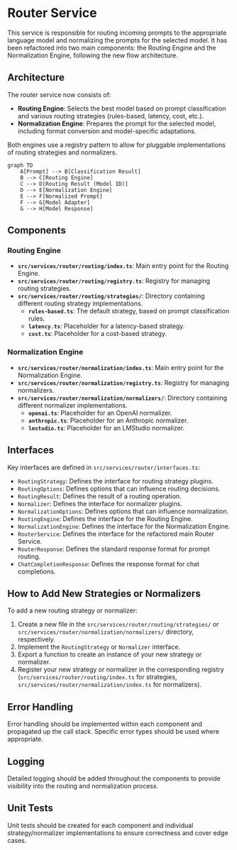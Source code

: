 # Router Service

This service is responsible for routing incoming prompts to the appropriate language model and normalizing the prompts for the selected model. It has been refactored into two main components: the Routing Engine and the Normalization Engine, following the new flow architecture.

## Architecture

The router service now consists of:

- **Routing Engine**: Selects the best model based on prompt classification and various routing strategies (rules-based, latency, cost, etc.).
- **Normalization Engine**: Prepares the prompt for the selected model, including format conversion and model-specific adaptations.

Both engines use a registry pattern to allow for pluggable implementations of routing strategies and normalizers.

```mermaid
graph TD
    A[Prompt] --> B[Classification Result]
    B --> C[Routing Engine]
    C --> D[Routing Result (Model ID)]
    D --> E[Normalization Engine]
    E --> F[Normalized Prompt]
    F --> G[Model Adapter]
    G --> H[Model Response]
```

## Components

### Routing Engine

- **`src/services/router/routing/index.ts`**: Main entry point for the Routing Engine.
- **`src/services/router/routing/registry.ts`**: Registry for managing routing strategies.
- **`src/services/router/routing/strategies/`**: Directory containing different routing strategy implementations.
    - **`rules-based.ts`**: The default strategy, based on prompt classification rules.
    - **`latency.ts`**: Placeholder for a latency-based strategy.
    - **`cost.ts`**: Placeholder for a cost-based strategy.

### Normalization Engine

- **`src/services/router/normalization/index.ts`**: Main entry point for the Normalization Engine.
- **`src/services/router/normalization/registry.ts`**: Registry for managing normalizers.
- **`src/services/router/normalization/normalizers/`**: Directory containing different normalizer implementations.
    - **`openai.ts`**: Placeholder for an OpenAI normalizer.
    - **`anthropic.ts`**: Placeholder for an Anthropic normalizer.
    - **`lmstudio.ts`**: Placeholder for an LMStudio normalizer.

## Interfaces

Key interfaces are defined in `src/services/router/interfaces.ts`:

- `RoutingStrategy`: Defines the interface for routing strategy plugins.
- `RoutingOptions`: Defines options that can influence routing decisions.
- `RoutingResult`: Defines the result of a routing operation.
- `Normalizer`: Defines the interface for normalizer plugins.
- `NormalizationOptions`: Defines options that can influence normalization.
- `RoutingEngine`: Defines the interface for the Routing Engine.
- `NormalizationEngine`: Defines the interface for the Normalization Engine.
- `RouterService`: Defines the interface for the refactored main Router Service.
- `RouterResponse`: Defines the standard response format for prompt routing.
- `ChatCompletionResponse`: Defines the response format for chat completions.

## How to Add New Strategies or Normalizers

To add a new routing strategy or normalizer:

1.  Create a new file in the `src/services/router/routing/strategies/` or `src/services/router/normalization/normalizers/` directory, respectively.
2.  Implement the `RoutingStrategy` or `Normalizer` interface.
3.  Export a function to create an instance of your new strategy or normalizer.
4.  Register your new strategy or normalizer in the corresponding registry (`src/services/router/routing/index.ts` for strategies, `src/services/router/normalization/index.ts` for normalizers).

## Error Handling

Error handling should be implemented within each component and propagated up the call stack. Specific error types should be used where appropriate.

## Logging

Detailed logging should be added throughout the components to provide visibility into the routing and normalization process.

## Unit Tests

Unit tests should be created for each component and individual strategy/normalizer implementations to ensure correctness and cover edge cases.